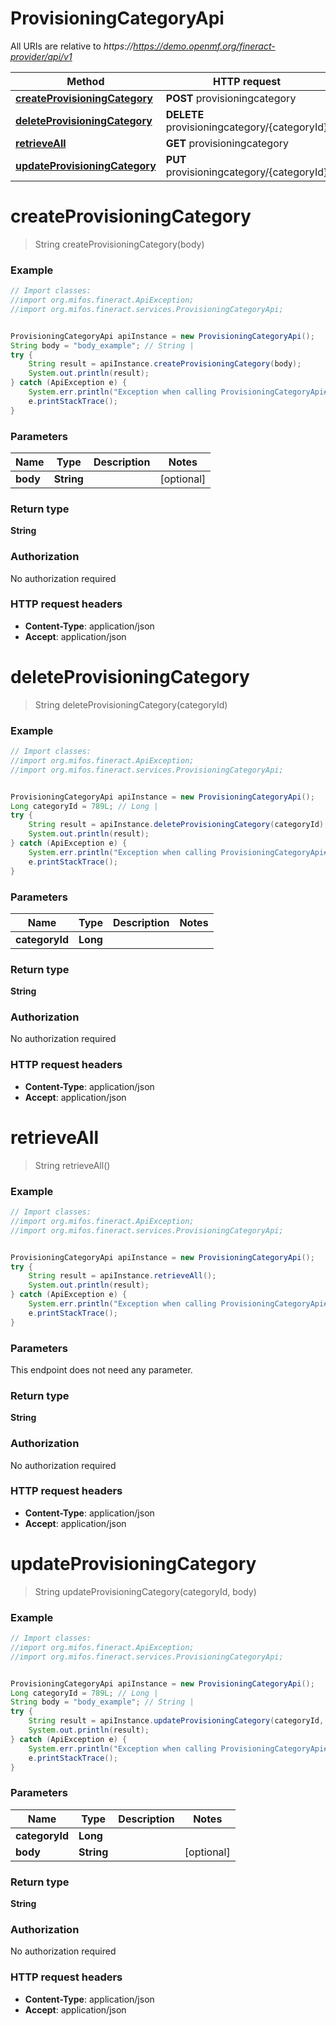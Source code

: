 # ProvisioningCategoryApi

All URIs are relative to *https://https://demo.openmf.org/fineract-provider/api/v1*

Method | HTTP request | Description
------------- | ------------- | -------------
[**createProvisioningCategory**](ProvisioningCategoryApi.md#createProvisioningCategory) | **POST** provisioningcategory | 
[**deleteProvisioningCategory**](ProvisioningCategoryApi.md#deleteProvisioningCategory) | **DELETE** provisioningcategory/{categoryId} | 
[**retrieveAll**](ProvisioningCategoryApi.md#retrieveAll) | **GET** provisioningcategory | 
[**updateProvisioningCategory**](ProvisioningCategoryApi.md#updateProvisioningCategory) | **PUT** provisioningcategory/{categoryId} | 


<a name="createProvisioningCategory"></a>
# **createProvisioningCategory**
> String createProvisioningCategory(body)



### Example
```java
// Import classes:
//import org.mifos.fineract.ApiException;
//import org.mifos.fineract.services.ProvisioningCategoryApi;


ProvisioningCategoryApi apiInstance = new ProvisioningCategoryApi();
String body = "body_example"; // String | 
try {
    String result = apiInstance.createProvisioningCategory(body);
    System.out.println(result);
} catch (ApiException e) {
    System.err.println("Exception when calling ProvisioningCategoryApi#createProvisioningCategory");
    e.printStackTrace();
}
```

### Parameters

Name | Type | Description  | Notes
------------- | ------------- | ------------- | -------------
 **body** | **String**|  | [optional]

### Return type

**String**

### Authorization

No authorization required

### HTTP request headers

 - **Content-Type**: application/json
 - **Accept**: application/json

<a name="deleteProvisioningCategory"></a>
# **deleteProvisioningCategory**
> String deleteProvisioningCategory(categoryId)



### Example
```java
// Import classes:
//import org.mifos.fineract.ApiException;
//import org.mifos.fineract.services.ProvisioningCategoryApi;


ProvisioningCategoryApi apiInstance = new ProvisioningCategoryApi();
Long categoryId = 789L; // Long | 
try {
    String result = apiInstance.deleteProvisioningCategory(categoryId);
    System.out.println(result);
} catch (ApiException e) {
    System.err.println("Exception when calling ProvisioningCategoryApi#deleteProvisioningCategory");
    e.printStackTrace();
}
```

### Parameters

Name | Type | Description  | Notes
------------- | ------------- | ------------- | -------------
 **categoryId** | **Long**|  |

### Return type

**String**

### Authorization

No authorization required

### HTTP request headers

 - **Content-Type**: application/json
 - **Accept**: application/json

<a name="retrieveAll"></a>
# **retrieveAll**
> String retrieveAll()



### Example
```java
// Import classes:
//import org.mifos.fineract.ApiException;
//import org.mifos.fineract.services.ProvisioningCategoryApi;


ProvisioningCategoryApi apiInstance = new ProvisioningCategoryApi();
try {
    String result = apiInstance.retrieveAll();
    System.out.println(result);
} catch (ApiException e) {
    System.err.println("Exception when calling ProvisioningCategoryApi#retrieveAll");
    e.printStackTrace();
}
```

### Parameters
This endpoint does not need any parameter.

### Return type

**String**

### Authorization

No authorization required

### HTTP request headers

 - **Content-Type**: application/json
 - **Accept**: application/json

<a name="updateProvisioningCategory"></a>
# **updateProvisioningCategory**
> String updateProvisioningCategory(categoryId, body)



### Example
```java
// Import classes:
//import org.mifos.fineract.ApiException;
//import org.mifos.fineract.services.ProvisioningCategoryApi;


ProvisioningCategoryApi apiInstance = new ProvisioningCategoryApi();
Long categoryId = 789L; // Long | 
String body = "body_example"; // String | 
try {
    String result = apiInstance.updateProvisioningCategory(categoryId, body);
    System.out.println(result);
} catch (ApiException e) {
    System.err.println("Exception when calling ProvisioningCategoryApi#updateProvisioningCategory");
    e.printStackTrace();
}
```

### Parameters

Name | Type | Description  | Notes
------------- | ------------- | ------------- | -------------
 **categoryId** | **Long**|  |
 **body** | **String**|  | [optional]

### Return type

**String**

### Authorization

No authorization required

### HTTP request headers

 - **Content-Type**: application/json
 - **Accept**: application/json

